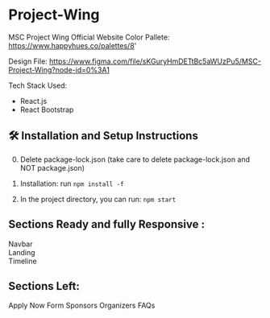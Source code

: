 # Project-Wing
MSC Project Wing Official Website
Color Pallete: https://www.happyhues.co/palettes/8'

Design File: https://www.figma.com/file/sKGuryHmDETtBc5aWUzPu5/MSC-Project-Wing?node-id=0%3A1

Tech Stack Used:

- React.js
- React Bootstrap

## 🛠 Installation and Setup Instructions

0. Delete package-lock.json (take care to delete package-lock.json and NOT package.json)

1. Installation: run `npm install -f`

2. In the project directory, you can run: `npm start`

## Sections Ready and fully Responsive :

Navbar  
Landing  
Timeline

## Sections Left: 

Apply Now Form
Sponsors
Organizers
FAQs


